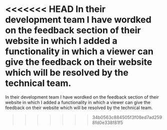 
<<<<<<< HEAD
In their development team I have wordked on the feedback section of their website in which I added a functionality in which a viewer can give the feedback on their website which will be resolved by the technical team.
=======




In their  development team I have wordked on the feedback section of their website in which I added a functionality in which a viewer can give the feedback on their website which will be resolved by the technical team.

>>>>>>> 34b0563c884505f3f08ed7ad2598fd0e338f81f5
